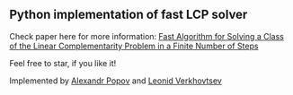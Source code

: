 ## Python implementation of fast LCP solver


Check paper here for more information: 
[Fast Algorithm for Solving a Class of the Linear Complementarity Problem in a Finite Number of Steps](https://doi.org/10.1155/2020/8881915)

Feel free to star, if you like it!

Implemented by [Alexandr Popov](https://github.com/Rushollow) and [Leonid Verkhovtsev](https://github.com/leoromanovich)
